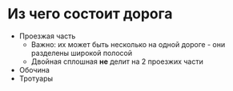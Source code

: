# Из чего состоит дорога
* Проезжая часть
    * Важно: их может быть несколько на одной дороге - они разделены широкой полосой
    * Двойная сплошная **не** делит на 2 проезжих части
* Обочина
* Тротуары
